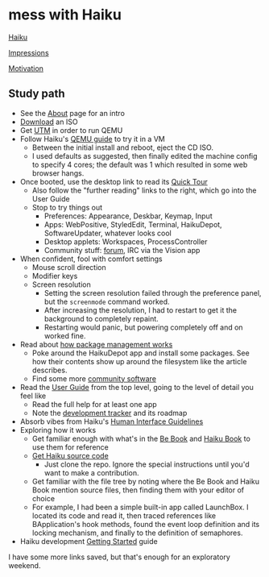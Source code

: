 # mess with Haiku

[Haiku](https://www.haiku-os.org)

[Impressions](https://kconner.com/2025/03/10/haiku-os-study-path.html)

[Motivation](https://lobste.rs/s/epok9v/apple_s_software_quality_crisis_when#c_ozxdmi)

## Study path

- See the [About](https://www.haiku-os.org/about/) page for an intro
- [Download](https://www.haiku-os.org/get-haiku/r1beta5/) an ISO
- Get [UTM](https://mac.getutm.app) in order to run QEMU
- Follow Haiku's [QEMU guide](https://www.haiku-os.org/guides/virtualizing/qtqemu) to try it in a VM
  - Between the initial install and reboot, eject the CD ISO.
  - I used defaults as suggested, then finally edited the machine config to specify 4 cores; the default was 1 which resulted in some web browser hangs.
- Once booted, use the desktop link to read its [Quick Tour](https://www.haiku-os.org/docs/welcome/en/quicktour.html)
  - Also follow the "further reading" links to the right, which go into the User Guide
  - Stop to try things out
    - Preferences: Appearance, Deskbar, Keymap, Input
    - Apps: WebPositive, StyledEdit, Terminal, HaikuDepot, SoftwareUpdater, whatever looks cool
    - Desktop applets: Workspaces, ProcessController
    - Community stuff: [forum](https://discuss.haiku-os.org), IRC via the Vision app
- When confident, fool with comfort settings
  - Mouse scroll direction
  - Modifier keys
  - Screen resolution
    - Setting the screen resolution failed through the preference panel, but the `screenmode` command worked.
    - After increasing the resolution, I had to restart to get it the background to completely repaint.
    - Restarting would panic, but powering completely off and on worked fine.
- Read about [how package management works](https://www.markround.com/blog/2023/02/13/haiku-package-management/)
  - Poke around the HaikuDepot app and install some packages. See how their contents show up around the filesystem like the article describes.
  - Find some more [community software](https://www.haiku-os.org/community/software)
- Read the [User Guide](https://www.haiku-os.org/docs/userguide/en/contents.html) from the top level, going to the level of detail you feel like
  - Read the full help for at least one app
  - Note the [development tracker](https://dev.haiku-os.org) and its roadmap
- Absorb vibes from Haiku's [Human Interface Guidelines](https://www.haiku-os.org/docs/HIG/)
- Exploring how it works
  - Get familiar enough with what's in the [Be Book](https://www.haiku-os.org/legacy-docs/bebook/) and [Haiku Book](https://www.haiku-os.org/docs/api/) to use them for reference
  - [Get Haiku source code](https://www.haiku-os.org/guides/building/get-source-git)
    - Just clone the repo. Ignore the special instructions until you'd want to make a contribution.
  - Get familiar with the file tree by noting where the Be Book and Haiku Book mention source files, then finding them with your editor of choice
  - For example, I had been a simple built-in app called LaunchBox. I located its code and read it, then traced references like BApplication's hook methods, found the event loop definition and its locking mechanism, and finally to the definition of semaphores.
- Haiku development [Getting Started](https://www.haiku-os.org/development/getting-started) guide

I have some more links saved, but that's enough for an exploratory weekend.
